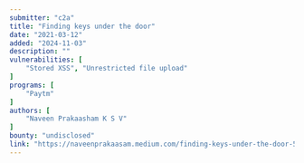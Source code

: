 ```yaml
---
submitter: "c2a"
title: "Finding keys under the door"
date: "2021-03-12"
added: "2024-11-03"
description: ""
vulnerabilities: [
    "Stored XSS", "Unrestricted file upload"
]
programs: [
    "Paytm"
]
authors: [
    "Naveen Prakaasham K S V"
]
bounty: "undisclosed"
link: "https://naveenprakaasam.medium.com/finding-keys-under-the-door-5cea8758ce86"
---
```





